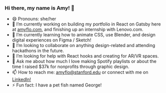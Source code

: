 ### Hi there, my name is Amy! 👋

<!--
**amyflo/amyflo** is a ✨ _special_ ✨ repository because its `README.md` (this file) appears on your GitHub profile.
-->

- 😄  Pronouns: she/her
- 🔭  I’m currently working on building my portfolio in React on Gatsby here at [amyflo.com](https://www.amyflo.com/), and finishing up an internship with Lenovo.com. 
- 🌱  I’m currently learning how to animate CSS, use Blender, and design digital experiences on Figma / Sketch!
- 👯  I’m looking to collaborate on anything design-related and attending hackathons in the future.
- 🤔  I’m looking for help with React hooks and creating for AR/VR spaces.
- 💬  Ask me about how much I love making Spotify playlists or about the time I raised $37k for nonprofits through graphic design.
- 📫  How to reach me: [amyflo@stanford.edu](mailto:amyflo@stanford.edu) or connect with me on [LinkedIn!](https://www.linkedin.com/in/amyflo/)
- ⚡ Fun fact: I have a pet fish named George!

